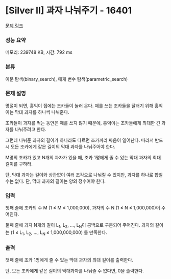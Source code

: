 # [Silver II] 과자 나눠주기 - 16401 

[문제 링크](https://www.acmicpc.net/problem/16401) 

### 성능 요약

메모리: 239748 KB, 시간: 792 ms

### 분류

이분 탐색(binary_search), 매개 변수 탐색(parametric_search)

### 문제 설명

<p>명절이 되면, 홍익이 집에는 조카들이 놀러 온다.  떼를 쓰는 조카들을 달래기 위해 홍익이는 막대 과자를 하나씩 나눠준다.</p>

<p>조카들이 과자를 먹는 동안은 떼를 쓰지 않기 때문에, 홍익이는 조카들에게 최대한 긴 과자를 나눠주려고 한다.</p>

<p>그런데 나눠준 과자의 길이가 하나라도 다르면 조카끼리 싸움이 일어난다. 따라서 반드시 모든 조카에게 같은 길이의 막대 과자를 나눠주어야 한다.</p>

<p>M명의 조카가 있고 N개의 과자가 있을 때, 조카 1명에게 줄 수 있는 막대 과자의 최대 길이를 구하라.</p>

<p>단, 막대 과자는 길이와 상관없이 여러 조각으로 나눠질 수 있지만, 과자를 하나로 합칠 수는 없다. 단, 막대 과자의 길이는 양의 정수여야 한다.</p>

### 입력 

 <p>첫째 줄에 조카의 수 M (1 ≤ M ≤ 1,000,000), 과자의 수 N (1 ≤ N ≤ 1,000,000)이 주어진다.</p>

<p>둘째 줄에 과자 N개의 길이 L<sub>1</sub>, L<sub>2</sub>, ..., L<sub>N</sub>이 공백으로 구분되어 주어진다. 과자의 길이는 (1 ≤ L<sub>1</sub>, L<sub>2</sub>, ..., L<sub>N </sub>≤ 1,000,000,000) 를 만족한다.</p>

### 출력 

 <p>첫째 줄에 조카 1명에게 줄 수 있는 막대 과자의 최대 길이를 출력한다.</p>

<p>단, 모든 조카에게 같은 길이의 막대과자를 나눠줄 수 없다면, 0을 출력한다.</p>

